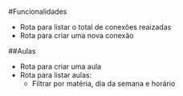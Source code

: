 #Funcionalidades

- Rota para listar o total de conexões reaizadas
- Rota para criar uma nova conexão

##Aulas

- Rota para criar uma aula
- Rota para listar aulas:
    - Filtrar por matéria, dia da semana e horário   